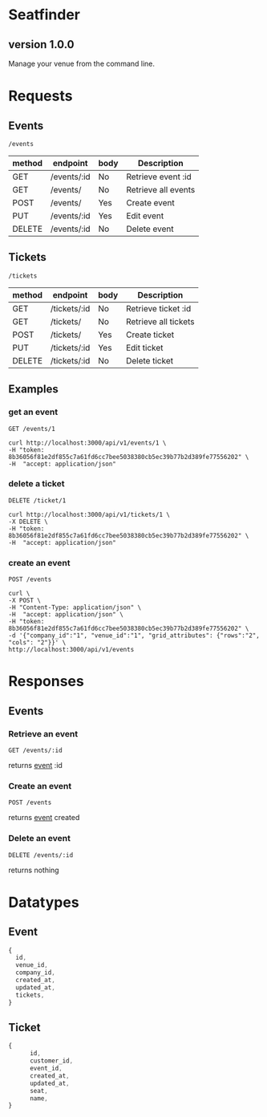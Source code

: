 # Seatfinder
## version 1.0.0
Manage your venue from the command line.

# Requests

## Events

```plaintext
/events
```

| method                   | endpoint     | body     | Description           |
|--------------------------|--------------|----------|-----------------------|
| GET                      | /events/:id  | No       | Retrieve event :id    |
| GET                      | /events/     | No       | Retrieve all events   |
| POST                     | /events/     | Yes      | Create event          |
| PUT                      | /events/:id  | Yes      | Edit event            |
| DELETE                   | /events/:id  | No       | Delete event          |

## Tickets

```plaintext
/tickets
```

| method                   | endpoint      | body     | Description           |
|--------------------------|---------------|----------|-----------------------|
| GET                      | /tickets/:id  | No       | Retrieve ticket :id   |
| GET                      | /tickets/     | No       | Retrieve all tickets  |
| POST                     | /tickets/     | Yes      | Create ticket         |
| PUT                      | /tickets/:id  | Yes      | Edit ticket           |
| DELETE                   | /tickets/:id  | No       | Delete ticket         |

## Examples

### get an event
```plaintext
GET /events/1
```

```plaintext
curl http://localhost:3000/api/v1/events/1 \
-H "token: 8b36056f81e2df855c7a61fd6cc7bee5038380cb5ec39b77b2d389fe77556202" \
-H  "accept: application/json"
```

### delete a ticket
```plaintext
DELETE /ticket/1
```

```plaintext
curl http://localhost:3000/api/v1/tickets/1 \
-X DELETE \
-H "token: 8b36056f81e2df855c7a61fd6cc7bee5038380cb5ec39b77b2d389fe77556202" \
-H  "accept: application/json"
```

### create an event
```plaintext
POST /events
```

```plaintext
curl \
-X POST \
-H "Content-Type: application/json" \
-H  "accept: application/json" \
-H "token: 8b36056f81e2df855c7a61fd6cc7bee5038380cb5ec39b77b2d389fe77556202" \
-d '{"company_id":"1", "venue_id":"1", "grid_attributes": {"rows":"2",
"cols": "2"}}' \
http://localhost:3000/api/v1/events
```

# Responses

## Events

### Retrieve an event

```plaintext
GET /events/:id
```

returns [event](#datatypes) :id

### Create an event

```plaintext
POST /events
```
returns [event](#datatypes) created

### Delete an event

```plaintext
DELETE /events/:id
```
returns nothing

# Datatypes

## Event

```javascript
{
  id,
  venue_id,
  company_id,
  created_at,
  updated_at,
  tickets,
}
```

## Ticket
```javascript
{
      id,
      customer_id,
      event_id,
      created_at,
      updated_at,
      seat,
      name,
}
```
